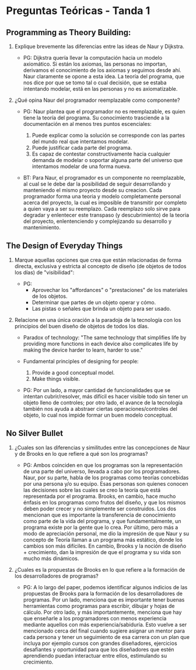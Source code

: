 # Preguntas Teóricas - Tanda 1

## Programming as Theory Building:

1. Explique brevemente las diferencias entre las ideas de Naur y Dijkstra.

	* PG: Dijkstra quería llevar la computación hacia un modelo axiomático. Si están los axiomas, las personas no importan, derivamos el conocimiento de los axiomas y seguimos desde ahí. Naur claramente se opone a esta idea. La teoría del programa, que nos dice por que se tomo tal o cual decisión, que se estaba intentando modelar, está en las personas y no es axiomatizable.

2. ¿Qué opina Naur del programador reemplazable como componente?
	* PG: Naur plantea que el programador no es reemplazable, es quien tiene la teoría del programa. Su conocimiento trasciende a la documentación en al menos tres puntos escenciales:
		1. Puede explicar como la solución se corresponde con las partes del mundo real que intentamos modelar.
		2. Puede justificar cada parte del programa.
		3. Es capaz de contestar constructivamente hacia cualquier demanda de modelar o soportar alguna parte del universo que intentamos modelar de una forma nueva.

	* BT: Para Naur, el programador es un componente no reemplazable, al cual se le debe dar la posibilidad de seguir desarrollando y manteniendo el mismo proyecto desde su creacion. Cada programador forma una teoria y modelo completamente personal acerca del proyecto, la cual es imposible de transmitir por completo a quien vaya a ser su reemplazo. Cada reemplazo solo sirve para degradar y enlentecer este transpaso (y descubrimiento) de la teoria del proyecto, enlentenciendo y complejizando su desarrollo y mantenimiento.


## The Design of Everyday Things

1. Marque aquellas opciones que crea que están relacionadas de forma directa, exclusiva y estricta al concepto de diseño (de objetos de todos los días) de "visibilidad":

	* PG: 
		* Aprovechar los "affordances" o "prestaciones" de los materiales de los objetos.
		* Determinar que partes de un objeto operar y cómo.
		* Las pistas o señales que brinda un objeto para ser usado.


2. Relacione en una única oración a la paradoja de la tecnología con los principios del buen diseño de objetos de todos los días.

	* Paradox of technology: "The same technology that simplifies life by providing more functions in each device also complicates life by making the device harder to learn, harder to use."
	
	* Fundamental principles of designing for people:
		1. Provide a good conceptual model.
		2. Make things visible.

	* PG: Por un lado, a mayor cantidad de funcionalidades que se intentan cubrir/resolver, más difícil es hacer visible todo sin tener un objeto lleno de controles; por otro lado, el avance de la tecnología también nos ayuda a abstraer ciertas operaciones/controles del objeto, lo cual nos impide formar un buen modelo conceptual.


## No Silver Bullet

1. ¿Cuales son las diferencias y similitudes entre las concepciones de Naur y de Brooks en lo que refiere a qué son los programas?
	* PG: Ambos coinciden en que los programas son la representación de una parte del universo, llevada a cabo por los programadores. Naur, por su parte, habla de los programas como teorías concebidas por una persona y/o su equipo. Esas personas son quienes conocen las decisiones sobre las cuales se creo la teoría que está representada por el programa. Brooks, en cambio, hace mucho énfasis en los programas como frutos del diseño, y que los mismos deben poder crecer y no simplemente ser construidos. Los dos mencionan que es importante la transferencia de conocimiento como parte de la vida del programa, y que fundamentalmente, un programa existe por la gente que lo crea. Por último, pero más a modo de apreciación personal, me dio la impresión de que Naur y su concepto de Teoría llaman a un programa más estático, donde los cambios son más difíciles. En cambio, Brooks y la noción de diseño + crecimiento, dan la impresión de que el programa y su vida son mucho más dinámicos.


2. ¿Cuales es la propuestas de Brooks en lo que refiere a la formación de los desarrolladores de programas?
	* PG: A lo largo del paper, podemos identificar algunos indicios de las propuestas de Brooks para la formación de los desarrolladores de programas. Por un lado, menciona que es importante tener buenas herramientas como programas para escribir, dibujar y hojas de cálculo. Por otro lado, y más importantemente, menciona que hay que enseñarle a los programadores con menos experiencia mediante aquellos con más experiencia/sabiduría. Esto vuelve a ser mencionado cerca del final cuando sugiere asignar un mentor para cada persona y tener un seguimiento de esa carrera con un plan que incluya por ejemplo cursos con grandes diseñadores, ejercicios desafiantes y oportunidad para que los diseñadores que estén aprendiendo puedan interactuar entre ellos, estimulando su crecimiento.
		